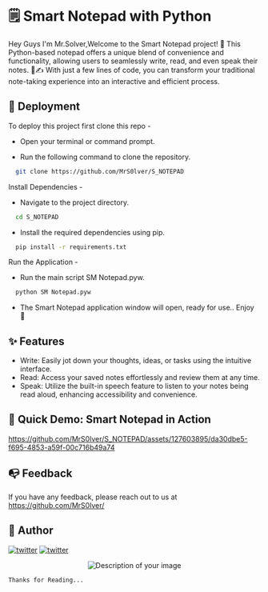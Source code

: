
# 🗒 Smart Notepad with Python

Hey Guys I'm Mr.Solver,Welcome to the Smart Notepad project! 🚀 This Python-based notepad offers a unique blend of convenience and functionality, allowing users to seamlessly write, read, and even speak their notes. 💬✍️ With just a few lines of code, you can transform your traditional note-taking experience into an interactive and efficient process.



## 🚀 Deployment

To deploy this project first clone this repo - 

 - Open your terminal or command prompt.

 - Run the following command to clone the repository.

```bash
  git clone https://github.com/MrS0lver/S_NOTEPAD
```
Install Dependencies -

 - Navigate to the project directory.

```bash
  cd S_NOTEPAD
```

 - Install the required dependencies using pip.

```bash
  pip install -r requirements.txt
```

Run the Application - 

 - Run the main script SM Notepad.pyw.

```bash
  python SM Notepad.pyw
```
 - The Smart Notepad application window will open, ready for use.. Enjoy 🎉 


## ✨ Features

- Write: Easily jot down your thoughts, ideas, or tasks using the intuitive interface.
- Read: Access your saved notes effortlessly and review them at any time.
- Speak: Utilize the built-in speech feature to listen to your notes being read aloud, enhancing accessibility and convenience.


## 🎥 Quick Demo: Smart Notepad in Action
 

https://github.com/MrS0lver/S_NOTEPAD/assets/127603895/da30dbe5-f695-4853-a59f-00c716b49a74




## 📭 Feedback

If you have any feedback, please reach out to us at https://github.com/MrS0lver/


## 🔗 Author

[![twitter](https://img.shields.io/badge/twitter-1DA1F2?style=for-the-badge&logo=twitter&logoColor=white)](https://twitter.com/Mrs0lver)
[![twitter](https://img.shields.io/badge/twitter-1DA1F2?style=for-the-badge&logo=twitter&logoColor=white)](https://twitter.com/horryportier)


<center>
  <img src="https://pbs.twimg.com/profile_images/1670456206807400449/DEbRkvAL_400x400.jpg" alt="Description of your image">
</center>

`Thanks for Reading...`

